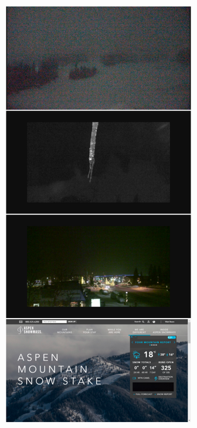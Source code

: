 ![AutomatedStoryAuthorV11](https://github.com/StateDocuments/Colorado-public/blob/main/Ami2eb971be-55fe-4179-a0cb-ad8dc0286832.png)
![AutomatedStoryAuthorV11](https://github.com/StateDocuments/Colorado-public/blob/main/Ami721fd106-a8c3-4481-a789-ae5afc647fe8.png)
![AutomatedStoryAuthorV11](https://github.com/StateDocuments/Colorado-public/blob/main/Amie37864af-b156-40c0-941f-f0b4a143a19b.png)
![AutomatedStoryAuthorV11](https://github.com/StateDocuments/Colorado-public/blob/main/Amie5bcc2c2-6674-4ba9-a369-2c59640462ec.png)
